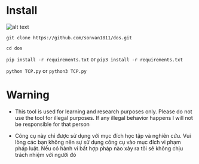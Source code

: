 # Install

![alt text](https://github.com/sonvan1811/dos/issues/1#issue-1115683225)

`git clone https://github.com/sonvan1811/dos.git`

`cd dos`

`pip install -r requirements.txt` or `pip3 install -r requirements.txt`  

`python TCP.py` or `python3 TCP.py`

# Warning

* This tool is used for learning and research purposes only. Please do not use the tool for illegal purposes. If any illegal behavior happens I will not be responsible for that person

* Công cụ này chỉ được sử dụng với mục đích học tập và nghiên cứu. Vui lòng các bạn không nên sự sử dụng công cụ vào mục đích vi phạm pháp luật. Nếu có hành vi bất hợp pháp nào xảy ra tôi sẽ  không chịu trách nhiệm với người đó
